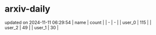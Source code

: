 # arxiv-daily
updated on 2024-11-11 06:29:54
| name | count |
| - | - |
| user_0 | 115 |
| user_2 | 49 |
| user_1 | 30 |
